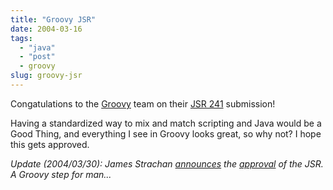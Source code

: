 ```yaml
---
title: "Groovy JSR"
date: 2004-03-16
tags: 
  - "java"
  - "post"
  - groovy
slug: groovy-jsr
---
```


Congatulations to the [Groovy](http://groovy.codehaus.org/) team on their [JSR 241](http://www.jcp.org/en/jsr/detail?id=241) submission!

Having a standardized way to mix and match scripting and Java would be a Good Thing, and everything I see in Groovy looks great, so why not? I hope this gets approved.

_Update (2004/03/30): James Strachan [announces](http://radio.weblogs.com/0112098/2004/03/30.html#a474) the [approval](http://www.jcp.org/en/jsr/results?id=2490) of the JSR. A Groovy step for man..._
